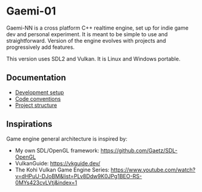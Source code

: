 # Gaemi-01

Gaemi-NN is a cross platform C++ realtime engine, set up for indie game dev and personal
experiment. It is meant to be simple to use and straightforward. Version of the engine
evolves with projects and progressively add features.

This version uses SDL2 and Vulkan. It is Linux and Windows portable.

## Documentation

- [Development setup](./doc/Setup.md)
- [Code conventions](./doc/CodeConventions.md)
- [Project structure](./doc/ProjectStructure.md)

## Inspirations

Game engine general architecture is inspired by:
- My own SDL/OpenGL framework: https://github.com/Gaetz/SDL-OpenGL
- VulkanGuide: https://vkguide.dev/
- The Kohi Vulkan Game Engine Series: https://www.youtube.com/watch?v=dHPuU-DJoBM&list=PLv8Ddw9K0JPg1BEO-RS-0MYs423cvLVtj&index=1
